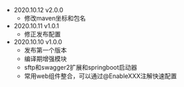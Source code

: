 - 2020.10.12 v2.0.0
  - 修改maven坐标和包名
- 2020.10.11 v1.0.1
  - 修正发布配置
- 2020.10.10 v1.0.0
  - 发布第一个版本
  - 编译期增强模块
  - sftp和swagger2扩展和springboot启动器
  - 常用web组件整合，可以通过@EnableXXX注解快速配置
